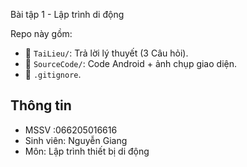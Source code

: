 Bài tập 1 - Lập trình di động

Repo này gồm:
- 📂 `TaiLieu/`: Trả lời lý thuyết (3 Câu hỏi).
- 📂 `SourceCode/`: Code Android + ảnh chụp giao diện.
- 📄 `.gitignore`.

## Thông tin
- MSSV :066205016616
- Sinh viên: Nguyễn Giang
- Môn: Lập trình thiết bị di động

